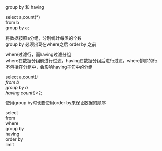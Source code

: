 group by 和 having   

select a,count(*)  
from b   
group by a;    

将数据按照a分组，分别统计每类的个数      
group by 必须出现在where之后 order by 之前   

where过滤行，而having过滤分组  
where在数据分组前进行过滤，having在数据分组后进行过滤，where排除的行不包括在分组中，会影响having子句中的分组  

select a,count(*)   
from b      
group by a    
having count(*)>2;    

使用group by时也要使用order by来保证数据的顺序   

select    
from    
where    
group by   
having    
order by   
limit     

